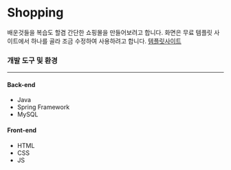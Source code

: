 # Shopping
배운것들을 복습도 할겸 간단한 쇼핑몰을 만들어보려고 합니다.
화면은 무료 템플릿 사이트에서 하나를 골라 조금 수정하여 사용하려고 합니다.
    [템플릿사이트](https://startbootstrap.com/template/shop-homepage) 

 ### 개발 도구 및 환경 
 ---
#### Back-end
 - Java
- Spring Framework
- MySQL

#### Front-end
- HTML
- CSS
- JS
 
 
 
 
 
